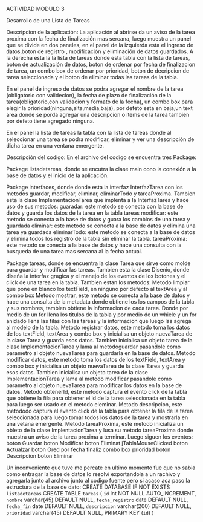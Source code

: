 ACTIVIDAD MODULO 3

Desarrollo de una Lista de Tareas

Descripcion de la aplicación:
La aplicación al abrirse da un aviso de la tarea proxima con la fecha de finalización mas sercana,
luego muestra un panel que se divide en dos paneles, en el panel de la izquierda esta el ingreso 
de datos,boton de registro , modificación y eliminación de datos guardados. A la derecha esta la
la lista de tareas donde esta tabla con la lista de tareas, boton de actualización de datos, boton
de ordenar por fecha de finalizacion de tarea, un combo box de ordenar por prioridad, boton de 
decripcion de tarea seleccionada y el boton de eliminar todas las tareas de la tabla.

En el panel de ingreso de datos se podra agregar el nombre de la tarea (obligatorio con validecion),
la fecha de plazo de finalización de la tarea(obligatorio,con validacion y formato de la fecha), un
combo box para elegir la prioridad(ninguna,alta,media,baja), por defeto esta en baja,un text area
donde se porda agregar una descripcion o items de la tarea tambien por defeto tiene agregado ninguna.

En el panel la lista de tareas la tabla con la lista de tareas donde al seleccionar una tarea se 
podra modificar, eliminar y ver una descripción de dicha tarea en una ventana emergente.

Descripción del codigo:
En el archivo del codigo se encuentra tres Package:

Package listadetareas, donde se encutra la clase main cono la conexión a la base de datos y el inicio de la 
aplicación.

Package interfaces, donde donde esta la interfaz InterfazTarea con los metodos guardar, modificar, eliminar,
eliminarTodo y tareaProxima. Tambien esta la clase ImplementacionTarea que implenta a la InterfazTarea
y hace uso de sus metodos:
guaradar: este metodo se conecta con la base de datos y guarda los datos de la tarea en la tabla tareas
modificar: este metodo se conecta a la base de datos y guara los cambios de una tarea y guardada
eliminar: este metodo se conecta a la base de datos y elimina una tarea ya guardada
eliminarTodo: este metodo se conecta a la base de datos y elimina todos los registro de la tabla sin 
eliminar la tabla.
tareaProxima: este metodo se conecta a la base de datos y hace una consulta con la busqueda de una
tarea mas sercana al la fecha actual.

Package tareas, donde se encuentra la clase Tarea que sirve como molde para guardar y modificar las tareas.
Tambien esta la clase Disenio, donde diseña la interfaz gragica y el manejo de los eventos de los botones
y el click de una tarea en la tabla. Tambien estan los metodos:
Metodo limpiar que pone en blanco los textField, en ninguno por defecto al textArea y al combo box
Metodo mostrar, este metodo se conecta a la base de datos y hace una consulta de la metadata donde obtiene los
los campos de la tabla y sus nombres, tambien obtiene la informacion de cada tarea. Donde por medio de un for
llena los titulos de la tabla y por medio de un whiele y un for anidado llena las filas con las tareas y la 
informacion que luego las agrega al modelo de la tabla.
Metodo registrar datos, este metodo toma los datos de los textField, textArea y combo box y inicialisa un
objeto nuevaTarea de la clase Tarea y guarda esos datos. Tambien inicialisa un objeto tarea de la clase
ImplementacionTarea y lama al metodoguardar pasandole como parametro al objeto nuevaTarea para 
guardarla en la base de datos.
Metodo modificar datos, este metodo toma los datos de los textField, textArea y combo box y inicialisa un
objeto nuevaTarea de la clase Tarea y guarda esos datos. Tambien inicialisa un objeto tarea de la clase
ImplementacionTarea y lama al metodo modificar pasandole como parametro al objeto nuevaTarea para 
modificar los datos en la base de datos.
Metodo obtenerId, este metodo captura el evento click de la tabla que obtiene la fila para obtener el id de la 
tarea seleccionada en la tabla para luego ser usado en el metodo eleminar.
Metodo descripcion, este metododo captura el evento click de la tabla para obtener la fila de la tarea 
seleccionada para luego tomar todos los datos de la tarea y mostrarla en una vetana emergente.
Metodo tareaProxima, este metodo inicializa un obleto de la clase ImplentacionTarea y lusa su metodo 
tareaProxima donde muestra un aviso de la tarea proxima a terminar.
Luego siguen los eventos: 
boton Guardar
boton Modificar
boton Eliminat
jTablaMouseClicked
boton Actualzar
boton Ored por fecha finaliz
combo box prioridad
boton Descripcion
boton Eliminar

Un inconveniente que tuve me percate en ultimo momento fue que no sabia como entragar la base de datos
lo resolvi exportandola a un rachivo y agregarla junto al archivo junto al codigo fuente pero si acaso aca 
paso la estructura de la base de dato:
CREATE DATABASE  IF NOT EXISTS `listadetareas` 
CREATE TABLE `tareas` (
  `id` int NOT NULL AUTO_INCREMENT,
  `nombre` varchar(45) DEFAULT NULL,
  `fecha_registro` date DEFAULT NULL,
  `fecha_fin` date DEFAULT NULL,
  `descripcion` varchar(200) DEFAULT NULL,
  `prioridad` varchar(45) DEFAULT NULL,
  PRIMARY KEY (`id`)
) 

